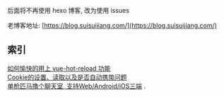 后面将不再使用 hexo 博客, 改为使用 issues

老博客地址: [https://blog.suisuijiang.com/](https://blog.suisuijiang.com/)

## 索引

[如何愉快的用上 vue-hot-reload 功能](https://github.com/yinxin630/blog/issues/1)  
[Cookie的设置、读取以及是否自动携带问题](https://github.com/yinxin630/blog/issues/2)  
[单枪匹马撸个聊天室, 支持Web/Android/iOS三端](https://github.com/yinxin630/blog/issues/3) . 
